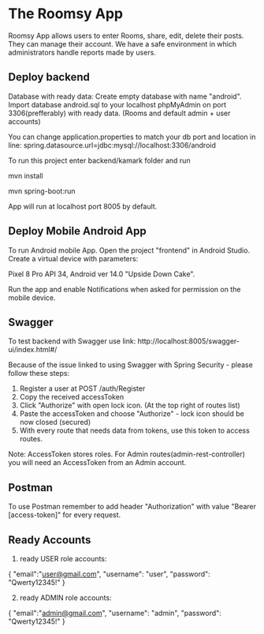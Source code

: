 
# The Roomsy App

Roomsy App allows users to enter Rooms, share, edit, delete their posts. They can manage their account. We have a safe environment in which administrators handle reports made by users.





## Deploy backend

Database with ready data:
Create empty database with name "android".
Import database android.sql to your localhost phpMyAdmin on port 3306(prefferably) with ready data. (Rooms and default admin + user accounts)

You can change application.properties to match your db port and location in line:
spring.datasource.url=jdbc:mysql://localhost:3306/android


To run this project enter backend/kamark folder and run

mvn install

mvn spring-boot:run

App will run at localhost port 8005 by default.
## Deploy Mobile Android App

To run Android mobile App. Open the project "frontend" in Android Studio.
Create a virtual device with parameters:

Pixel 8 Pro API 34, Android ver 14.0 "Upside Down Cake".

Run the app and enable Notifications when asked for permission on the mobile device.

## Swagger

To test backend with Swagger use link:
http://localhost:8005/swagger-ui/index.html#/

Because of the issue linked to using Swagger with Spring Security - please follow these steps:

1. Register a user at POST /auth/Register
2. Copy the received accessToken
3. Click "Authorize" with open lock icon. (At the top right of routes list)
4. Paste the accessToken and choose "Authorize" - lock icon should be now closed (secured)
5. With every route that needs data from tokens, use this token to access routes.

Note: AccessToken stores roles. For Admin routes(admin-rest-controller) you will need an AccessToken from an Admin account.

## Postman

To use Postman remember to add header "Authorization" with value "Bearer [access-token]" for every request.

## Ready Accounts

1. ready USER role accounts:

{
    "email":"user@gmail.com",
"username": "user",
   "password": "Qwerty12345!"
}

2. ready ADMIN role accounts:

{
    "email":"admin@gmail.com",
"username": "admin",
   "password": "Qwerty12345!"
}
